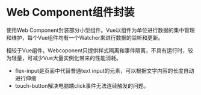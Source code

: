 # Web Component组件封装   

使用Web Component封装部分小型组件。Vue以组件为单位进行数据的集中管理和维护，每个Vue组件均有一个Watcher来进行数据的监听和更新。  

相较于Vue组件，Webcoponent只提供样式隔离和事件隔离，不具有运行时，较为轻量，可减少Vue大量实例化带来的性能消耗。  

+ flex-input是页面中代替普通text input的元素，可以根据文字内容的长度自动进行伸缩
+ touch-button解决电脑端click事件无法连续触发的问题。